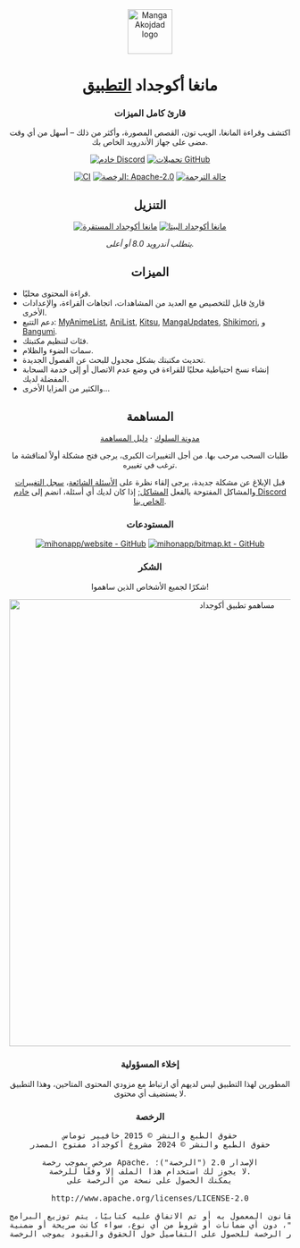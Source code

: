 <div align="center">

<a href="https://mihon.app">
    <img src="https://www.pinterest.com/pin/1075234479785024593/" alt="Manga Akojdad logo" title="Manga Akojdad logo" width="80"/>
</a>

# مانغا أكوجداد [التطبيق](#)

### قارئ كامل الميزات
اكتشف وقراءة المانغا، الويب تون، القصص المصورة، وأكثر من ذلك – أسهل من أي وقت مضى على جهاز الأندرويد الخاص بك.

[![خادم Discord](https://img.shields.io/discord/1195734228319617024.svg?label=&labelColor=6A7EC2&color=7389D8&logo=discord&logoColor=FFFFFF)](https://discord.gg/mihon)
[![تحميلات GitHub](https://img.shields.io/github/downloads/mihonapp/mihon/total?label=التنزيلات&labelColor=27303D&color=0D1117&logo=github&logoColor=FFFFFF&style=flat)](https://github.com/mihonapp/mihon/releases)

[![CI](https://img.shields.io/github/actions/workflow/status/mihonapp/mihon/build_push.yml?labelColor=27303D)](https://github.com/mihonapp/mihon/actions/workflows/build_push.yml)
[![الرخصة: Apache-2.0](https://img.shields.io/github/license/mihonapp/mihon?labelColor=27303D&color=0877d2)](/LICENSE)
[![حالة الترجمة](https://img.shields.io/weblate/progress/mihon?labelColor=27303D&color=946300)](https://hosted.weblate.org/engage/mihon/)

## التنزيل

[![مانغا أكوجداد المستقرة](https://img.shields.io/github/release/mihonapp/mihon.svg?maxAge=3600&label=مستقر&labelColor=06599d&color=043b69)](https://github.com/mihonapp/mihon/releases)
[![مانغا أكوجداد البيتا](https://img.shields.io/github/v/release/mihonapp/mihon-preview.svg?maxAge=3600&label=بيتا&labelColor=2c2c47&color=1c1c39)](https://github.com/mihonapp/mihon-preview/releases)

*يتطلب أندرويد 8.0 أو أعلى.*

## الميزات

<div align="left">

* قراءة المحتوى محليًا.
* قارئ قابل للتخصيص مع العديد من المشاهدات، اتجاهات القراءة، والإعدادات الأخرى.
* دعم التتبع: [MyAnimeList](https://myanimelist.net/), [AniList](https://anilist.co/), [Kitsu](https://kitsu.app/), [MangaUpdates](https://mangaupdates.com), [Shikimori](https://shikimori.one), و [Bangumi](https://bgm.tv/).
* فئات لتنظيم مكتبتك.
* سمات الضوء والظلام.
* تحديث مكتبتك بشكل مجدول للبحث عن الفصول الجديدة.
* إنشاء نسخ احتياطية محليًا للقراءة في وضع عدم الاتصال أو إلى خدمة السحابة المفضلة لديك.
* والكثير من المزايا الأخرى...

</div>

## المساهمة

[مدونة السلوك](./CODE_OF_CONDUCT.md) · [دليل المساهمة](./CONTRIBUTING.md)

طلبات السحب مرحب بها. من أجل التغييرات الكبرى، يرجى فتح مشكلة أولاً لمناقشة ما ترغب في تغييره.

قبل الإبلاغ عن مشكلة جديدة، يرجى إلقاء نظرة على [الأسئلة الشائعة](https://mihon.app/docs/faq/general)، [سجل التغييرات](https://mihon.app/changelogs/) والمشاكل المفتوحة بالفعل [المشاكل](https://github.com/mihonapp/mihon/issues); إذا كان لديك أي أسئلة، انضم إلى [خادم Discord الخاص بنا](https://discord.gg/mihon).

### المستودعات

[![mihonapp/website - GitHub](https://github-readme-stats.vercel.app/api/pin/?username=mihonapp&repo=website&bg_color=161B22&text_color=c9d1d9&title_color=0877d2&icon_color=0877d2&border_radius=8&hide_border=true&description_lines_count=2)](https://github.com/mihonapp/website/)
[![mihonapp/bitmap.kt - GitHub](https://github-readme-stats.vercel.app/api/pin/?username=mihonapp&repo=bitmap.kt&bg_color=161B22&text_color=c9d1d9&title_color=0877d2&icon_color=0877d2&border_radius=8&hide_border=true&description_lines_count=2)](https://github.com/mihonapp/bitmap.kt/)

### الشكر

شكرًا لجميع الأشخاص الذين ساهموا!

<a href="https://github.com/mihonapp/mihon/graphs/contributors">
    <img src="https://contrib.rocks/image?repo=mihonapp/mihon" alt="مساهمو تطبيق أكوجداد" title="مساهمو تطبيق أكوجداد" width="800"/>
</a>

### إخلاء المسؤولية

المطورين لهذا التطبيق ليس لديهم أي ارتباط مع مزودي المحتوى المتاحين، وهذا التطبيق لا يستضيف أي محتوى.

### الرخصة

<pre>
حقوق الطبع والنشر © 2015 خافيير توماس
حقوق الطبع والنشر © 2024 مشروع أكوجداد مفتوح المصدر

مرخص بموجب رخصة Apache، الإصدار 2.0 ("الرخصة")؛
لا يجوز لك استخدام هذا الملف إلا وفقًا للرخصة.
يمكنك الحصول على نسخة من الرخصة على

http://www.apache.org/licenses/LICENSE-2.0

ما لم يكن مطلوبًا بموجب القانون المعمول به أو تم الاتفاق عليه كتابيًا، يتم توزيع البرامج
بموجب هذه الرخصة "كما هي"، دون أي ضمانات أو شروط من أي نوع، سواء كانت صريحة أو ضمنية.
انظر الرخصة للحصول على التفاصيل حول الحقوق والقيود بموجب الرخصة.
</pre>

</div>